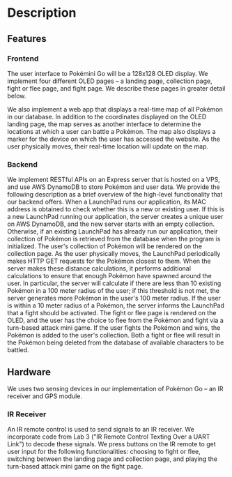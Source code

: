 # Description

## Features

### Frontend

The user interface to Pokémini Go will be a 128x128 OLED display. We implement
four different OLED pages – a landing page, collection page, fight or flee page,
and fight page. We describe these pages in greater detail below.

We also implement a web app that displays a real-time map of all Pokémon in our
database. In addition to the coordinates displayed on the OLED landing page, the
map serves as another interface to determine the locations at which a user can
battle a Pokémon. The map also displays a marker for the device on which the
user has accessed the website. As the user physically moves, their real-time
location will update on the map. 

### Backend

We implement RESTful APIs on an Express server that is hosted on a VPS, and use
AWS DynamoDB to store Pokémon and user data. We provide the following
description as a brief overview of the high-level functionality that our backend
offers. When a LaunchPad runs our application, its MAC address is obtained to
check whether this is a new or existing user. If this is a new LaunchPad running
our application, the server creates a unique user on AWS DynamoDB, and the new
server starts with an empty collection. Otherwise, if an existing LaunchPad has
already run our application, their collection of Pokémon is retrieved from the
database when the program is initialized. The user's collection of Pokémon will
be rendered on the collection page. As the user physically moves, the LaunchPad
periodically makes HTTP GET requests for the Pokémon closest to them. When the
server makes these distance calculations, it performs additional calculations to
ensure that enough Pokémon have spawned around the user. In particular, the
server will calculate if there are less than 10 existing Pokémon in a 100 meter
radius of the user; if this threshold is not met, the server generates more
Pokémon in the user's 100 meter radius. If the user is within a 10 meter radius
of a Pokémon, the server informs the LaunchPad that a fight should be activated.
The fight or flee page is rendered on the OLED, and the user has the choice to
flee from the Pokémon and fight via a turn-based attack mini game. If the user
fights the Pokémon and wins, the Pokémon is added to the user's collection. Both
a fight or flee will result in the Pokémon being deleted from the database of
available characters to be battled.

## Hardware

We uses two sensing devices in our implementation of Pokémon Go – an IR receiver
and GPS module.

### IR Receiver

An IR remote control is used to send signals to an IR receiver. We incorporate
code from Lab 3 ("IR Remote Control Texting Over a UART Link") to decode these
signals. We press buttons on the IR remote to get user input for the following
functionalities: choosing to fight or flee, switching between the landing page
and collection page, and playing the turn-based attack mini game on the fight
page.